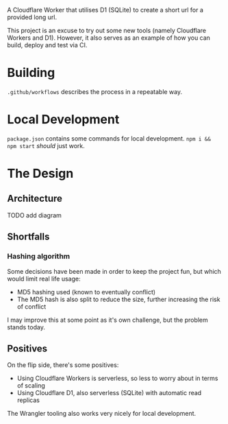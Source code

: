 A Cloudflare Worker that utilises D1 (SQLite) to create a short url for a provided long url.

This project is an excuse to try out some new tools (namely Cloudflare Workers and D1). However, it also serves as an example of how you can build, deploy and test via CI.

# Building
`.github/workflows` describes the process in a repeatable way. 

# Local Development
`package.json` contains some commands for local development. `npm i && npm start` _should_ just work.

# The Design
## Architecture
TODO add diagram

## Shortfalls
### Hashing algorithm
Some decisions have been made in order to keep the project fun, but which would limit real life usage:
- MD5 hashing used (known to eventually conflict)
- The MD5 hash is also split to reduce the size, further increasing the risk of conflict

I may improve this at some point as it's own challenge, but the problem stands today.

## Positives
On the flip side, there's some positives:
- Using Cloudflare Workers is serverless, so less to worry about in terms of scaling
- Using Cloudflare D1, also serverless (SQLite) with automatic read replicas

The Wrangler tooling also works very nicely for local development.


